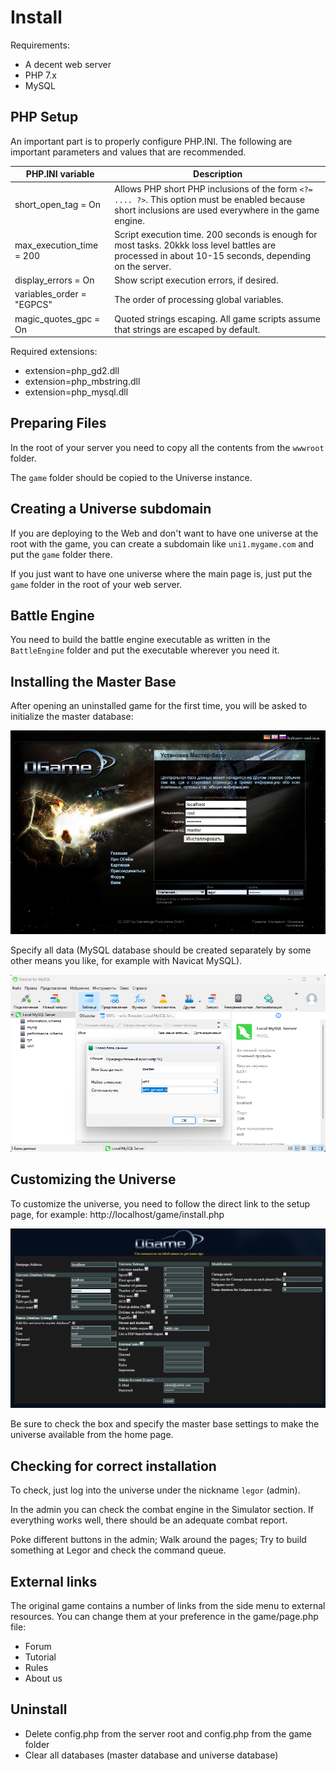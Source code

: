 # Install

Requirements:
- A decent web server
- PHP 7.x
- MySQL

## PHP Setup

An important part is to properly configure PHP.INI. The following are important parameters and values that are recommended.

|PHP.INI variable|Description|
|---|---|
|short_open_tag = On|Allows PHP short PHP inclusions of the form `<?= .... ?>`. This option must be enabled because short inclusions are used everywhere in the game engine.|
|max_execution_time = 200|Script execution time. 200 seconds is enough for most tasks. 20kkk loss level battles are processed in about 10-15 seconds, depending on the server.|
|display_errors = On|Show script execution errors, if desired.|
|variables_order = "EGPCS"|The order of processing global variables.|
|magic_quotes_gpc = On|Quoted strings escaping. All game scripts assume that strings are escaped by default.|

Required extensions:
- extension=php_gd2.dll
- extension=php_mbstring.dll
- extension=php_mysql.dll

## Preparing Files

In the root of your server you need to copy all the contents from the `wwwroot` folder.

The `game` folder should be copied to the Universe instance.

## Creating a Universe subdomain

If you are deploying to the Web and don't want to have one universe at the root with the game, you can create a subdomain like `uni1.mygame.com` and put the `game` folder there.

If you just want to have one universe where the main page is, just put the `game` folder in the root of your web server.

## Battle Engine

You need to build the battle engine executable as written in the `BattleEngine` folder and put the executable wherever you need it.

## Installing the Master Base

After opening an uninstalled game for the first time, you will be asked to initialize the master database:

![install1.png](/imgstore/install1.png)

Specify all data (MySQL database should be created separately by some other means you like, for example with Navicat MySQL).

![install2.png](/imgstore/install2.png)

## Customizing the Universe

To customize the universe, you need to follow the direct link to the setup page, for example: http://localhost/game/install.php

![install3.png](/imgstore/install3.png)

Be sure to check the box and specify the master base settings to make the universe available from the home page.

## Checking for correct installation

To check, just log into the universe under the nickname `legor` (admin). 

In the admin you can check the combat engine in the Simulator section. If everything works well, there should be an adequate combat report.

Poke different buttons in the admin; Walk around the pages; Try to build something at Legor and check the command queue.

## External links

The original game contains a number of links from the side menu to external resources. You can change them at your preference in the game/page.php file:
- Forum
- Tutorial
- Rules
- About us

## Uninstall

- Delete config.php from the server root and config.php from the game folder
- Clear all databases (master database and universe database)
